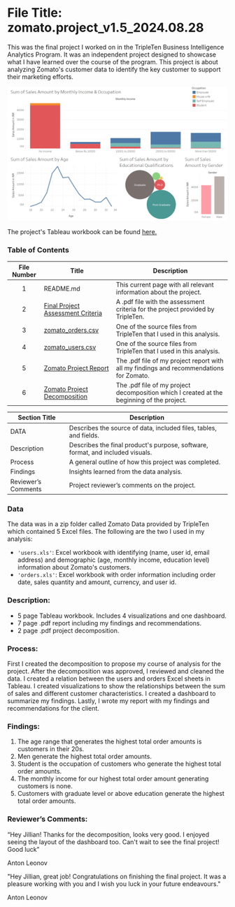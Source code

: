 ﻿# File Title: zomato.project_v1.5_2024.08.28

This was the final project I worked on in the TripleTen Business Intelligence Analytics Program. It was an independent project designed to showcase what I have learned over the course of the program. This project is about analyzing Zomato's customer data to identify the key customer to support their marketing efforts.

[<img src="https://github.com/JillianKingsley/data_projects_TripleTen/blob/46d8c1065b8ec48985fb4e5221ebd2e128c0e1e8/Zomato_Project_Files/ZomatoProjectDashboard.png" alt="Total Sales by Customer Metrics Dashboard">](https://public.tableau.com/views/ZomatoCustomerSegmentationAnalysis_17240963904930/TotalSalesbyCustomerMetrics?:language=en-US&:sid=&:redirect=auth&:display_count=n&:origin=viz_share_link)


The project's Tableau workbook can be found <a href='https://public.tableau.com/views/ZomatoCustomerSegmentationAnalysis_17240963904930/TotalSalesbyCustomerMetrics?:language=en-US&:sid=&:redirect=auth&:display_count=n&:origin=viz_share_link'><u>here</u>.</a>

### Table of Contents
| File Number | Title | Description |
| :-----------: | ----------- |----------- |
| 1 | README.md | This current page with all relevant information about the project. |
| 2 | [Final Project Assessment Criteria](https://github.com/JillianKingsley/data_projects_TripleTen/blob/46d8c1065b8ec48985fb4e5221ebd2e128c0e1e8/Zomato_Project_Files/TripleTen%20BIA%20Final%20Project%20Assessment%20Criteria.pdf) | A .pdf file with the assessment criteria for the project provided by TripleTen. |
| 3 | [zomato_orders.csv](https://github.com/JillianKingsley/data_projects_TripleTen/blob/46d8c1065b8ec48985fb4e5221ebd2e128c0e1e8/Zomato_Project_Files/zomato_orders.csv) | One of the source files from TripleTen that I used in this analysis. |
| 4 | [zomato_users.csv](https://github.com/JillianKingsley/data_projects_TripleTen/blob/46d8c1065b8ec48985fb4e5221ebd2e128c0e1e8/Zomato_Project_Files/zomato_users.csv) | One of the source files from TripleTen that I used in this analysis. |
| 5 | [Zomato Project Report](https://github.com/JillianKingsley/data_projects_TripleTen/blob/46d8c1065b8ec48985fb4e5221ebd2e128c0e1e8/Zomato_Project_Files/BIA_Final_Project_Report_Jillian_Kingsley.pdf) | The .pdf file of my project report with all my findings and recommendations for Zomato. |
| 6 | [Zomato Project Decomposition](https://github.com/JillianKingsley/data_projects_TripleTen/blob/46d8c1065b8ec48985fb4e5221ebd2e128c0e1e8/Zomato_Project_Files/Jillian%20Kingsley%20BIA%20Final%20Project%20Decomposition.pdf) | The .pdf file of my project decomposition which I created at the beginning of the project. |

| Section Title | Description |
| ----------- |----------- |
| DATA | Describes the source of data, included files, tables, and fields. |
| Description | Describes the final product's purpose, software, format, and included visuals. |
| Process | A general outline of how this project was completed. |
| Findings | Insights learned from the data analysis. |
| Reviewer’s Comments | Project reviewer’s comments on the project. |

### Data
The data was in a zip folder called Zomato Data provided by TripleTen which contained 5 Excel files. The following are the two I used in my analysis:
- `'users.xls'`: Excel workbook with identifying (name, user id, email address) and demographic (age, monthly income, education level) information about Zomato's customers.
- `'orders.xls'`: Excel workbook with order information including order date, sales quantity and amount, currency, and user id.

### Description:
- 5 page Tableau workbook. Includes 4 visualizations and one dashboard.
- 7 page .pdf report including my findings and recommendations.
- 2 page .pdf project decomposition.

### Process:
First I created the decomposition to propose my course of analysis for the project.
After the decomposition was approved, I reviewed and cleaned the data.
I created a relation between the users and orders Excel sheets in Tableau.
I created visualizations to show the relationships between the sum of sales and different customer characteristics.
I created a dashboard to summarize my findings.
Lastly, I wrote my report with my findings and recommendations for the client.

### Findings:
1. The age range that generates the highest total order amounts is customers in their 20s.			
2. Men generate the highest total order amounts. 	
3. Student is the occupation of customers who generate the highest total order amounts.
4. The monthly income for our highest total order amount generating customers is none.
5. Customers with graduate level or above education generate the highest total order amounts.

### Reviewer’s Comments:
“Hey Jillian! Thanks for the decomposition, looks very good. I enjoyed seeing the layout of the dashboard too. Can't wait to see the final project! Good luck”

Anton Leonov

"Hey Jillian, great job! Congratulations on finishing the final project. It was a pleasure working with you and I wish you luck in your future endeavours."

Anton Leonov

